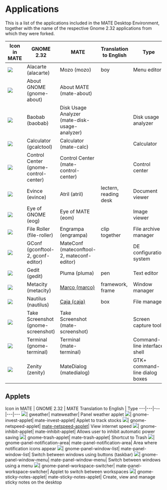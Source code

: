 # Applications

This is a list of the applications included in the MATE Desktop Environment,
together with the name of the respective Gnome 2.32 applications from which
they were forked.

Icon in MATE |  GNOME 2.32 |  MATE |  Translation to English |  Type
---|---|---|---|---
![](media/mozo.png)| Alacarte (alacarte)| Mozo (mozo)| boy| Menu editor
![](media/desktop.png)| About GNOME (gnome-about)| About MATE (mate-about)|  |
![](media/mate-disk-usage-analyzer.png)| Baobab (baobab)| Disk Usage Analyzer (mate-disk-usage-analyzer)|  | Disk usage analyzer
![](media/calc.png)| Calculator (gcalctool)| Calculator (mate-calc)|  | Calculator
![](media/preferences-desktop.png)| Control Center (gnome-control-center)| Control Center (mate-control-center)|  | Control center
![](media/gnome-mime-application-pdf.png)| Evince (evince)| Atril (atril)| lectern, reading desk| Document viewer
![](media/image.png)| Eye of GNOME (eog)| Eye of MATE (eom)|  | Image viewer
![](media/zip.png)| File Roller (file-roller)| Engrampa (engrampa)| clip together| File archive manager
![](media/mateconf.png)| GConf (gconftool-2, gconf-editor)| MateConf (mateconftool-2, mateconf-editor)|  | DE configuration system
![](media/text-editor.png)| Gedit (gedit)| Pluma (pluma)| pen| Text editor
![](media/marco.png)| Metacity (metacity)| [Marco (marco)](./applications-marco.md)| framework, frame| Window manager
![](media/system-file-manager.png)| Nautilus (nautilus)| [Caja (caja)](./applications-caja.md)| box| File manager
![](media/applets-screenshooter.png)| Take Screenshot (gnome-screenshot)| Take Screenshot (mate-screenshot)|  | Screen capture tool
![](media/terminal.png)| Terminal (gnome-terminal)| Terminal (mate-terminal)|  | Command-line interface shell
![](media/matedialog.png)| Zenity (zenity)| MateDialog (matedialog)|  | GTK+ command-line dialog boxes

## Applets

Icon in MATE |  GNOME 2.32 |  MATE Translation to English |  Type
---|---|---|---|---
![](media/mateweather.png)| gweather| mateweather| Panel weather applet
![](media/mate-invest-applet.png)| gnome-invest-applet| mate-invest-applet| Applet to track stocks
![](media/mate-netspeed-applet.png)| gnome-netspeed-applet| [mate-netspeed-applet](./docs-mate-netspeed.md)| View internet speed
![](media/mate-inhibit-applet.png)| gnome-inhibit-applet| mate-inhibit-applet| Allows user to inhibit automatic power saving
![](media/user-trash-full.png)| gnome-trash-applet| mate-trash-applet| Shortcut to Trash
![](media/mate-panel-notification-area.png)| gnome-panel-notification-area| mate-panel-notification-area| Area where notification icons appear
![](media/mate-panel-window-list.png)| gnome-panel-window-list| mate-panel-window-list| Switch between windows using buttons (taskbar)
![](media/mate-panel-window-menu.png)| gnome-panel-window-menu| mate-panel-window-menu| Switch between windows using a menu
![](media/mate-panel-workspace-switcher.png)| gnome-panel-workspace-switcher| mate-panel-workspace-switcher| Applet to switch between workspaces
![](media/mate-sticky-notes-applet.png)| gnome-sticky-notes-applet| mate-sticky-notes-applet| Create, view and manage sticky notes on the desktop
